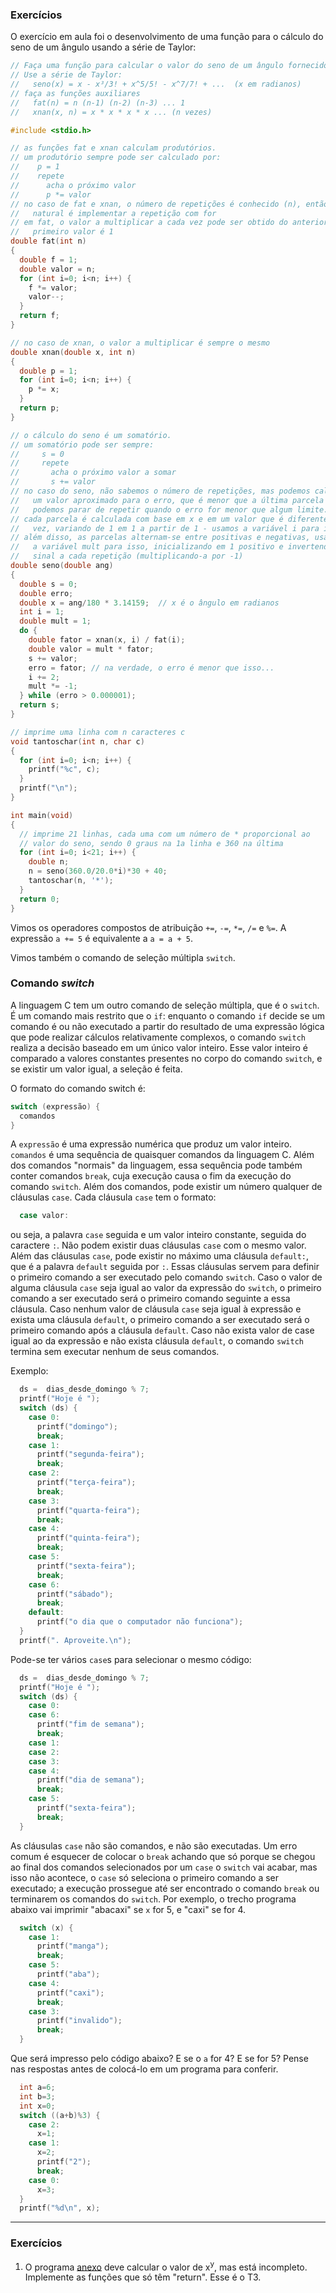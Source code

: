 ### Exercícios

O exercício em aula foi o desenvolvimento de uma função para o cálculo do seno de um ângulo usando a série de Taylor:
```c
// Faça uma função para calcular o valor do seno de um ângulo fornecido (em graus).
// Use a série de Taylor:
//   seno(x) = x - x³/3! + x^5/5! - x^7/7! + ...  (x em radianos)
// faça as funções auxiliares
//   fat(n) = n (n-1) (n-2) (n-3) ... 1
//   xnan(x, n) = x * x * x * x ... (n vezes)

#include <stdio.h>

// as funções fat e xnan calculam produtórios.
// um produtório sempre pode ser calculado por:
//    p = 1
//    repete
//      acha o próximo valor
//      p *= valor
// no caso de fat e xnan, o número de repetições é conhecido (n), então o mais
//   natural é implementar a repetição com for
// em fat, o valor a multiplicar a cada vez pode ser obtido do anterior, e o
//   primeiro valor é 1
double fat(int n)
{
  double f = 1;
  double valor = n;
  for (int i=0; i<n; i++) {
    f *= valor;
    valor--;
  }
  return f;
}

// no caso de xnan, o valor a multiplicar é sempre o mesmo
double xnan(double x, int n)
{
  double p = 1;
  for (int i=0; i<n; i++) {
    p *= x;
  }
  return p;
}

// o cálculo do seno é um somatório.
// um somatório pode ser sempre:
//     s = 0
//     repete
//       acha o próximo valor a somar
//       s += valor
// no caso do seno, não sabemos o número de repetições, mas podemos calcular 
//   um valor aproximado para o erro, que é menor que a última parcela somada;
//   podemos parar de repetir quando o erro for menor que algum limite.
// cada parcela é calculada com base em x e em um valor que é diferente a cada
//   vez, variando de 1 em 1 a partir de 1 - usamos a variável i para isso
// além disso, as parcelas alternam-se entre positivas e negativas, usamos
//   a variável mult para isso, inicializando em 1 positivo e invertendo o 
//   sinal a cada repetição (multiplicando-a por -1)
double seno(double ang)
{
  double s = 0;
  double erro;
  double x = ang/180 * 3.14159;  // x é o ângulo em radianos
  int i = 1;
  double mult = 1;
  do {
    double fator = xnan(x, i) / fat(i);
    double valor = mult * fator;
    s += valor;
    erro = fator; // na verdade, o erro é menor que isso...
    i += 2;
    mult *= -1;
  } while (erro > 0.000001);
  return s;
}

// imprime uma linha com n caracteres c
void tantoschar(int n, char c)
{
  for (int i=0; i<n; i++) {
    printf("%c", c);
  }
  printf("\n");
}

int main(void)
{
  // imprime 21 linhas, cada uma com um número de * proporcional ao
  // valor do seno, sendo 0 graus na 1a linha e 360 na última
  for (int i=0; i<21; i++) {
    double n;
    n = seno(360.0/20.0*i)*30 + 40;
    tantoschar(n, '*');
  }
  return 0;
}
```

Vimos os operadores compostos de atribuição `+=`, `-=`, `*=`, `/=` e `%=`. A expressão `a += 5` é equivalente a `a = a + 5`.

Vimos também o comando de seleção múltipla `switch`.

### Comando *switch*

A linguagem C tem um outro comando de seleção múltipla, que é o `switch`.
É um comando mais restrito que o `if`: enquanto o comando `if` decide se um comando é ou não executado a partir do resultado de uma expressão lógica que pode realizar cálculos relativamente complexos, o comando `switch` realiza a decisão baseado em um único valor inteiro. Esse valor inteiro é comparado a valores constantes presentes no corpo do comando `switch`, e se existir um valor igual, a seleção é feita.

O formato do comando switch é:
```c
switch (expressão) {
  comandos
}
```
A `expressão` é uma expressão numérica que produz um valor inteiro. `comandos` é uma sequência de quaisquer comandos da linguagem C. Além dos comandos "normais" da linguagem, essa sequência pode também conter comandos `break`, cuja execução causa o fim da execução do comando `switch`.
Além dos comandos, pode existir um número qualquer de cláusulas `case`. Cada cláusula `case` tem o formato:
```c
  case valor:
```
ou seja, a palavra `case` seguida e um valor inteiro constante, seguida do caractere `:`.
Não podem existir duas cláusulas `case` com o mesmo valor.
Além das cláusulas `case`, pode existir no máximo uma cláusula `default:`, que é a palavra `default` seguida por `:`.
Essas cláusulas servem para definir o primeiro comando a ser executado pelo comando `switch`.
Caso o valor de alguma cláusula `case` seja igual ao valor da expressão do `switch`, o primeiro comando a ser executado será o primeiro comando seguinte a essa cláusula.
Caso nenhum valor de cláusula `case` seja igual à expressão e exista uma cláusula `default`, o primeiro comando a ser executado será o primeiro comando após a cláusula `default`.
Caso não exista valor de case igual ao da expressão e não exista cláusula `default`, o comando `switch` termina sem executar nenhum de seus comandos.

Exemplo:
```c
  ds =  dias_desde_domingo % 7;
  printf("Hoje é ");
  switch (ds) {
    case 0:
      printf("domingo");
      break;
    case 1:
      printf("segunda-feira");
      break;
    case 2:
      printf("terça-feira");
      break;
    case 3:
      printf("quarta-feira");
      break;
    case 4:
      printf("quinta-feira");
      break;
    case 5:
      printf("sexta-feira");
      break;
    case 6:
      printf("sábado");
      break;
    default:
      printf("o dia que o computador não funciona");
  }
  printf(". Aproveite.\n");
```
Pode-se ter vários `case`s para selecionar o mesmo código:
```c
  ds =  dias_desde_domingo % 7;
  printf("Hoje é ");
  switch (ds) {
    case 0:
    case 6:
      printf("fim de semana");
      break;
    case 1:
    case 2:
    case 3:
    case 4:
      printf("dia de semana");
      break;
    case 5:
      printf("sexta-feira");
      break;
  }
```
As cláusulas `case` não são comandos, e não são executadas. Um erro comum é esquecer de colocar o `break` achando que só porque se chegou ao final dos comandos selecionados por um `case` o `switch` vai acabar, mas isso não acontece, o `case` só seleciona o primeiro comando a ser executado; a execução prossegue até ser encontrado o comando `break` ou terminarem os comandos do `switch`.
Por exemplo, o trecho programa abaixo vai imprimir "abacaxi" se `x` for 5, e "caxi" se for 4.
```c
  switch (x) {
    case 1:
      printf("manga");
      break;
    case 5:
      printf("aba");
    case 4:
      printf("caxi");
      break;
    case 3:
      printf("invalido");
      break;
  }
```

Que será impresso pelo código abaixo? E se o `a` for 4? E se for 5? Pense nas respostas antes de colocá-lo em um programa para conferir.
```c
  int a=6;
  int b=3;
  int x=0;
  switch ((a+b)%3) {
    case 2:
      x=1;
    case 1:
      x=2;
      printf("2");
      break;
    case 0:
      x=3;
  }
  printf("%d\n", x);
```

* * *

### Exercícios

1. O programa [anexo](../Complementos/l1-t3-fulano.c) deve calcular o valor de x<sup>y</sup>, mas está incompleto. Implemente as funções que só têm "return". Esse é o T3.
